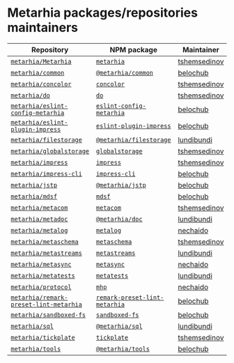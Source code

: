 # Metarhia packages/repositories maintainers

| Repository                                 | NPM package                       | Maintainer       |
| ------------------------------------------ | --------------------------------- | ---------------- |
| [`metarhia/Metarhia`][]                    | [`metarhia`][]                    | [tshemsedinov][] |
| [`metarhia/common`][]                      | [`@metarhia/common`][]            | [belochub][]     |
| [`metarhia/concolor`][]                    | [`concolor`][]                    | [tshemsedinov][] |
| [`metarhia/do`][]                          | [`do`][]                          | [tshemsedinov][] |
| [`metarhia/eslint-config-metarhia`][]      | [`eslint-config-metarhia`][]      | [belochub][]     |
| [`metarhia/eslint-plugin-impress`][]       | [`eslint-plugin-impress`][]       | [belochub][]     |
| [`metarhia/filestorage`][]                 | [`@metarhia/filestorage`][]       | [lundibundi][]   |
| [`metarhia/globalstorage`][]               | [`globalstorage`][]               | [tshemsedinov][] |
| [`metarhia/impress`][]                     | [`impress`][]                     | [tshemsedinov][] |
| [`metarhia/impress-cli`][]                 | [`impress-cli`][]                 | [belochub][]     |
| [`metarhia/jstp`][]                        | [`@metarhia/jstp`][]              | [belochub][]     |
| [`metarhia/mdsf`][]                        | [`mdsf`][]                        | [belochub][]     |
| [`metarhia/metacom`][]                     | [`metacom`][]                     | [tshemsedinov][] |
| [`metarhia/metadoc`][]                     | [`@metarhia/doc`][]               | [lundibundi][]   |
| [`metarhia/metalog`][]                     | [`metalog`][]                     | [nechaido][]     |
| [`metarhia/metaschema`][]                  | [`metaschema`][]                  | [tshemsedinov][] |
| [`metarhia/metastreams`][]                 | [`metastreams`][]                 | [lundibundi][]   |
| [`metarhia/metasync`][]                    | [`metasync`][]                    | [nechaido][]     |
| [`metarhia/metatests`][]                   | [`metatests`][]                   | [lundibundi][]   |
| [`metarhia/protocol`][]                    | [`mhp`][]                         | [nechaido][]     |
| [`metarhia/remark-preset-lint-metarhia`][] | [`remark-preset-lint-metarhia`][] | [belochub][]     |
| [`metarhia/sandboxed-fs`][]                | [`sandboxed-fs`][]                | [belochub][]     |
| [`metarhia/sql`][]                         | [`@metarhia/sql`][]               | [lundibundi][]   |
| [`metarhia/tickplate`][]                   | [`tickplate`][]                   | [tshemsedinov][] |
| [`metarhia/tools`][]                       | [`@metarhia/tools`][]             | [belochub][]     |

[`metarhia/metarhia`]: https://github.com/metarhia/Metarhia
[`metarhia/common`]: https://github.com/metarhia/common
[`metarhia/concolor`]: https://github.com/metarhia/concolor
[`metarhia/do`]: https://github.com/metarhia/do
[`metarhia/eslint-config-metarhia`]: https://github.com/metarhia/eslint-config-metarhia
[`metarhia/eslint-plugin-impress`]: https://github.com/metarhia/eslint-plugin-impress
[`metarhia/filestorage`]: https://github.com/metarhia/filestorage
[`metarhia/globalstorage`]: https://github.com/metarhia/globalstorage
[`metarhia/impress`]: https://github.com/metarhia/impress
[`metarhia/impress-cli`]: https://github.com/metarhia/impress-cli
[`metarhia/jstp`]: https://github.com/metarhia/jstp
[`metarhia/mdsf`]: https://github.com/metarhia/mdsf
[`metarhia/metacom`]: https://github.com/metarhia/metacom
[`metarhia/metadoc`]: https://github.com/metarhia/metadoc
[`metarhia/metalog`]: https://github.com/metarhia/metalog
[`metarhia/metaschema`]: https://github.com/metarhia/metaschema
[`metarhia/metastreams`]: https://github.com/metarhia/metastreams
[`metarhia/metasync`]: https://github.com/metarhia/metasync
[`metarhia/metatests`]: https://github.com/metarhia/metatests
[`metarhia/protocol`]: https://github.com/metarhia/protocol
[`metarhia/remark-preset-lint-metarhia`]: https://github.com/metarhia/remark-preset-lint-metarhia
[`metarhia/sandboxed-fs`]: https://github.com/metarhia/sandboxed-fs
[`metarhia/sql`]: https://github.com/metarhia/sql
[`metarhia/tickplate`]: https://github.com/metarhia/tickplate
[`metarhia/tools`]: https://github.com/metarhia/tools
[//]: # 'links to npm packages:'
[`metarhia`]: https://npmjs.com/metarhia
[`@metarhia/common`]: https://npmjs.com/@metarhia/common
[`concolor`]: https://npmjs.com/concolor
[`do`]: https://npmjs.com/do
[`eslint-config-metarhia`]: https://npmjs.com/eslint-config-metarhia
[`eslint-plugin-impress`]: https://npmjs.com/eslint-plugin-impress
[`@metarhia/filestorage`]: https://npmjs.com/@metarhia/filestorage
[`globalstorage`]: https://npmjs.com/globalstorage
[`impress`]: https://npmjs.com/impress
[`impress-cli`]: https://npmjs.com/impress-cli
[`@metarhia/jstp`]: https://npmjs.com/@metarhia/jstp
[`mdsf`]: https://npmjs.com/mdsf
[`metacom`]: https://npmjs.com/metacom
[`@metarhia/doc`]: https://npmjs.com/@metarhia/doc
[`metalog`]: https://npmjs.com/metalog
[`metaschema`]: https://npmjs.com/metaschema
[`metastreams`]: https://npmjs.com/metastreams
[`metasync`]: https://npmjs.com/metasync
[`metatests`]: https://npmjs.com/metatests
[`mhp`]: https://npmjs.com/mhp
[`remark-preset-lint-metarhia`]: https://npmjs.com/remark-preset-lint-metarhia
[`sandboxed-fs`]: https://npmjs.com/sandboxed-fs
[`@metarhia/sql`]: https://npmjs.com/@metarhia/sql
[`tickplate`]: https://npmjs.com/tickplate
[`@metarhia/tools`]: https://www.npmjs.com/@metarhia/tools
[//]: # "links to maintainers' GitHub profiles:"
[belochub]: https://github.com/belochub
[lundibundi]: https://github.com/lundibundi
[nechaido]: https://github.com/nechaido
[tshemsedinov]: https://github.com/tshemsedinov

